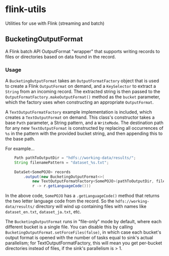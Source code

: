 # flink-utils

Utilities for use with Flink (streaming and batch)

## BucketingOutputFormat

A Flink batch API OutputFormat "wrapper" that supports writing records to files or directories based on data found in the record.

### Usage

A `BucketingOutputFormat` takes an `OutputFormatFactory` object that is used to create a Flink `OutputFormat` on demand, 
and a `KeySelector` to extract 
a `String` from an incoming record. The extracted string is then passed to the `OutputFormatFactory.makeOutputFormat()` method
as the `bucket` parameter, which the factory uses when constructing an appropriate `OutputFormat`.

A `TextOutputFormatFactory` example implementation is included, which creates a `TextOutputFormat` on demand. This class's
constructor takes a base `Path` parameter, a String pattern, and a `WriteMode`. The destination path for any new
`TextOutputFormat` is constructed by replacing all occurrences of `%s` in the pattern with the provided bucket string,
and then appending this to the base path.

For example...

``` java
    Path pathToOutputDir = "hdfs://working-data/results/";
    String filenamePattern = "dataset_%s.txt";
    
    DataSet<SomePOJO> records
        .output(new BucketingOutputFormat<>(
            new TextOutputFormatFactory<SomePOJO>(pathToOutputDir, filenamePattern, WriteMode.OVERWRITE),
            r -> r.getLanguageCode()))
```

In the above code, `SomePOJO` has a `.getLanguageCode()` method that returns the two letter language code from the
record. So the `hdfs://working-data/results/` directory will wind up containing files with names like `dataset_en.txt`, 
`dataset_ja.txt`, etc.

The `BucketingOutputFormat` runs in "file-only" mode by default, where each different bucket is a single file. You can
disable this by calling `BucketingOutputFormat.setForceFiles(false)`, in which case each bucket's output format is opened with
the number of tasks equal to sink's actual parallelism; for TextOutputFormatFactory, this will mean you get per-bucket
directories instead of files, if the sink's parallelism is > 1.
